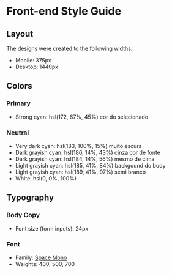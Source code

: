 # Front-end Style Guide

## Layout

The designs were created to the following widths:

- Mobile: 375px
- Desktop: 1440px

## Colors

### Primary

- Strong cyan: hsl(172, 67%, 45%) cor do selecionado

### Neutral

- Very dark cyan: hsl(183, 100%, 15%) muito escura
- Dark grayish cyan: hsl(186, 14%, 43%) cinza cor de fonte
- Dark grayish cyan: hsl(184, 14%, 56%) mesmo de cima
- Light grayish cyan: hsl(185, 41%, 84%) backgound do body
- Light grayish cyan: hsl(189, 41%, 97%) semi branco
- White: hsl(0, 0%, 100%)

## Typography

### Body Copy

- Font size (form inputs): 24px

### Font

- Family: [Space Mono](https://fonts.google.com/specimen/Space+Mono)
- Weights: 400, 500, 700
